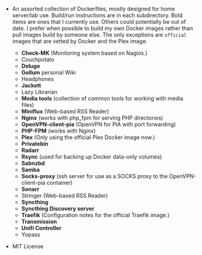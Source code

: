 * An assorted collection of Dockerfiles, mostly designed for home server/lab
  use. Build/run instructions are in each subdirectory. Bold items are ones that
  I currently use. Others could potentially be out of date. I prefer when
  possible to build my own Docker images rather than pull images build by
  someone else. The only exceptions are `official` images that are vetted by
  Docker and the Plex image.

  - **Check-MK** (Monitoring system based on Nagios.)
  - Couchpotato
  - **Deluge**
  - **Gollum** personal Wiki
  - Headphones
  - **Jackett**
  - Lazy Librarian
  - **Media tools** (collection of common tools for working with media files)
  - **Miniflux** (Web-based RSS Reader)
  - **Nginx** (works with php_fpm for serving PHP directories)
  - **OpenVPN-client-pia** (OpenVPN for PIA with port forwarding)
  - **PHP-FPM** (works with Nginx)
  - **Plex** (Only using the official Plex Docker image now.)
  - **Privatebin**
  - **Radarr**
  - **Rsync** (used for backing up Docker data-only volumes)
  - **Sabnzbd**
  - **Samba**
  - **Socks-proxy** (ssh server for use as a SOCKS proxy to the OpenVPN-client-pia container)
  - **Sonarr**
  - Stringer (Web-based RSS Reader)
  - **Syncthing**
  - **Syncthing Discovery server**
  - **Traefik** (Configuration notes for the official Traefik image.)
  - **Transmission**
  - **Unifi Controller**
  - Yopass

* MIT License
